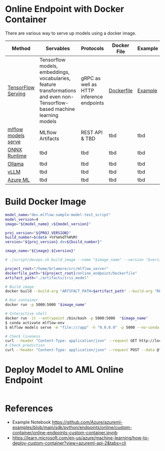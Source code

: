 # Online Endpoint with Docker Container

There are various way to serve up models using a docker image.

| Method                                                                                                                          | Servables                                                                                                                  | Protocols                                | Docker File                                                | Example                                                                                         |
| ------------------------------------------------------------------------------------------------------------------------------- | -------------------------------------------------------------------------------------------------------------------------- | ---------------------------------------- | ---------------------------------------------------------- | ----------------------------------------------------------------------------------------------- |
| [TensorFlow Serving](https://github.com/tensorflow/serving)                                                                     | Tensorflow models, embeddings, vocabularies, feature transformations and even non-Tensorflow-based machine learning models | gRPC as well as HTTP inference endpoints | [Dockerfile](https://hub.docker.com/r/tensorflow/serving/) | [Example](https://github.com/tensorflow/serving/blob/master/tensorflow_serving/g3doc/docker.md) |
| [mlflow models serve](https://mlflow.org/docs/latest/models.html)                                                               | MLflow Artifacts                                                                                                           | REST API & TBD                           | tbd                                                        | tbd                                                                                             |
| [ONNX Runtime](https://example.com)                                                                                             | tbd                                                                                                                        | tbd                                      | tbd                                                        | tbd                                                                                             |
| [Ollama](https://ollama.com/)                                                                                                   | tbd                                                                                                                        | tbd                                      | tbd                                                        | tbd                                                                                             |
| [vLLM](https://github.com/vllm-project/vllm)                                                                                    | tbd                                                                                                                        | tbd                                      | tbd                                                        | tbd                                                                                             |
| [Azure ML](https://learn.microsoft.com/en-us/azure/machine-learning/how-to-deploy-custom-container?view=azureml-api-2&tabs=cli) | tbd                                                                                                                        | tbd                                      | tbd                                                        | tbd                                                                                             |

# Build Docker Image

```bash
model_name="dev.mlflow-sample-model-test_script"
model_version=4
image="${model_name}_v${model_version}"

proj_version="${PROJ_VERSION}"
build_number=$(date +%Y%m%dT%H%M)
version="${proj_version}.dev${build_number}"

image_name="${image}:${version}"

# ./script/devops.sh build_image --name "$image_name" --version "$version"

project_root="/home/brlamore/src/mlflow_server"
dockerfile_path="${project_root}/online_endpoint/Dockerfile"
artifact_path="./artifacts/iris_model"

# Build image
docker build --build-arg "ARTIFACT_PATH=$artifact_path" --build-arg "RELEASE_VERSION=$version" -t "$image_name" -f "${dockerfile_path}" "${project_root}"

# Run container
docker run -p 5000:5000 "$image_name"

# Interactive shell
docker run -it --entrypoint /bin/bash -p 5000:5000  "$image_name"
$ conda activate mlflow-env
$ mlflow models serve -m "file:///app" -h "0.0.0.0" -p 5000 --no-conda

# Check liveness
curl --header "Content-Type: application/json" --request GET http://localhost:5000/version
# Check prediction
curl --header "Content-Type: application/json" --request POST --data @"${artifact_path}/input_example.json" http://localhost:5000/invocations
```

# Deploy Model to AML Online Endpoint

```python


```

# References

- Example Notebook https://github.com/Azure/azureml-examples/blob/main/sdk/python/endpoints/online/custom-container/online-endpoints-custom-container.ipynb
- https://learn.microsoft.com/en-us/azure/machine-learning/how-to-deploy-custom-container?view=azureml-api-2&tabs=cli
